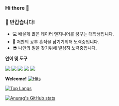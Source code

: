 ### Hi there 👋

<!--
**unso99/unso99** is a ✨ _special_ ✨ repository because its `README.md` (this file) appears on your GitHub profile.

Here are some ideas to get you started:

- 🔭 I’m currently working on ...
- 🌱 I’m currently learning ...
- 👯 I’m looking to collaborate on ...
- 🤔 I’m looking for help with ...
- 💬 Ask me about ...
- 📫 How to reach me: ...
- 😄 Pronouns: ...
- ⚡ Fun fact: ...
-->
### 👋 반갑습니다!



* 💻 배울게 많은 데이터 엔지니어를 꿈꾸는 대학생입니다.
* 🎨 저만의 공부 흔적을 남기기위해 노력중입니다.
* 😎 나만의 일을 찾기위해 열심히 노력중입니다.

**언어 및 도구**  

<code><img src="https://img.shields.io/badge/python-3776AB?style=flat-square&logo=Python&logoColor=white"/></code>
<code><img src="https://img.shields.io/badge/scala-DC322F?style=flat-square&logo=Scala&logoColor=white"/></code>
<code><img src="https://img.shields.io/badge/JDK-FFFFFF?style=flat-square&logo=OpenJDK&logoColor=black"/></code>
<code><img src="https://img.shields.io/badge/Git-F05032?style=flat-square&logo=Git&logoColor=black"/></code>
<code><img src="https://img.shields.io/badge/Source tree-0052CC?style=flat-square&logo=Sourcetree&logoColor=white"/></code>



**Welcome!**
[![Hits](https://hits.seeyoufarm.com/api/count/incr/badge.svg?url=https%3A%2F%2Fgithub.com%2Funso99&count_bg=%2379C83D&title_bg=%23555555&icon=&icon_color=%23E7E7E7&title=hits&edge_flat=false)](https://hits.seeyoufarm.com)

[![Top Langs](https://github-readme-stats.vercel.app/api/top-langs/?username=unso99)](https://github.com/unso99/github-readme-stats)

[![Anurag's GitHub stats](https://github-readme-stats.vercel.app/api?username=unso99)](https://github.com/unso99/github-readme-stats)

